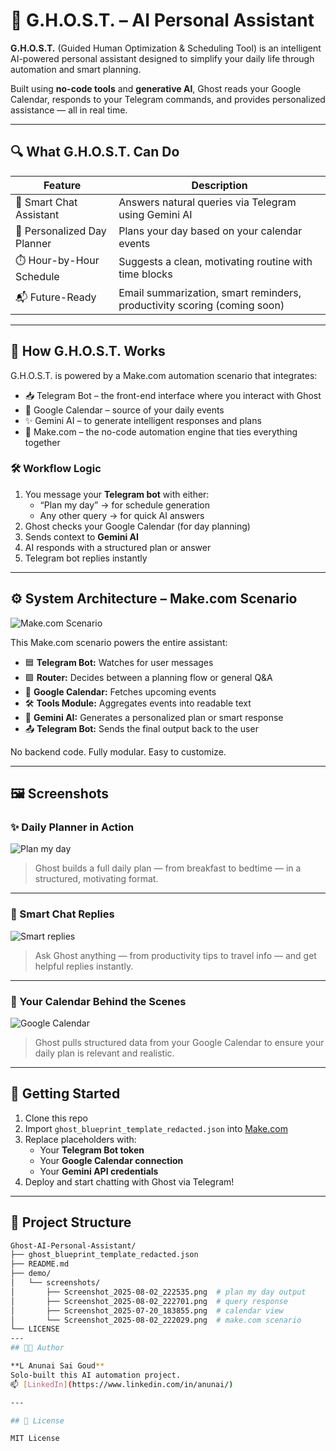 # 👻 G.H.O.S.T. – AI Personal Assistant

**G.H.O.S.T.** (Guided Human Optimization & Scheduling Tool) is an intelligent AI-powered personal assistant designed to simplify your daily life through automation and smart planning.

Built using **no-code tools** and **generative AI**, Ghost reads your Google Calendar, responds to your Telegram commands, and provides personalized assistance — all in real time.

---

## 🔍 What G.H.O.S.T. Can Do

| Feature | Description |
|--------|-------------|
| 🧠 Smart Chat Assistant | Answers natural queries via Telegram using Gemini AI |
| 📅 Personalized Day Planner | Plans your day based on your calendar events |
| ⏱️ Hour-by-Hour Schedule | Suggests a clean, motivating routine with time blocks |
| 📬 Future-Ready | Email summarization, smart reminders, productivity scoring (coming soon) |

---

## 🧠 How G.H.O.S.T. Works

G.H.O.S.T. is powered by a Make.com automation scenario that integrates:

- 📥 Telegram Bot – the front-end interface where you interact with Ghost
- 📅 Google Calendar – source of your daily events
- ✨ Gemini AI – to generate intelligent responses and plans
- 🔧 Make.com – the no-code automation engine that ties everything together

### 🛠️ Workflow Logic

1. You message your **Telegram bot** with either:
   - “Plan my day” → for schedule generation
   - Any other query → for quick AI answers
2. Ghost checks your Google Calendar (for day planning)
3. Sends context to **Gemini AI**
4. AI responds with a structured plan or answer
5. Telegram bot replies instantly

---

## ⚙️ System Architecture – Make.com Scenario

![Make.com Scenario](demo/screenshots/Screenshot_2025-08-02_222029.png)

This Make.com scenario powers the entire assistant:

- 🟦 **Telegram Bot:** Watches for user messages
- 🟩 **Router:** Decides between a planning flow or general Q&A
- 🔵 **Google Calendar:** Fetches upcoming events
- 🛠️ **Tools Module:** Aggregates events into readable text
- 🌟 **Gemini AI:** Generates a personalized plan or smart response
- 📤 **Telegram Bot:** Sends the final output back to the user

No backend code. Fully modular. Easy to customize.

---

## 🖼️ Screenshots

### ✨ Daily Planner in Action
![Plan my day](demo/screenshots/Screenshot_2025-08-02_222535.png)
> Ghost builds a full daily plan — from breakfast to bedtime — in a structured, motivating format.

---

### 💬 Smart Chat Replies
![Smart replies](demo/screenshots/Screenshot_2025-08-02_222701.png)
> Ask Ghost anything — from productivity tips to travel info — and get helpful replies instantly.

---

### 📅 Your Calendar Behind the Scenes
![Google Calendar](demo/screenshots/Screenshot_2025-07-20_183855.png)
> Ghost pulls structured data from your Google Calendar to ensure your daily plan is relevant and realistic.

---

## 🚀 Getting Started

1. Clone this repo
2. Import `ghost_blueprint_template_redacted.json` into [Make.com](https://make.com)
3. Replace placeholders with:
   - Your **Telegram Bot token**
   - Your **Google Calendar connection**
   - Your **Gemini API credentials**
4. Deploy and start chatting with Ghost via Telegram!

---
## 📁 Project Structure

```bash
Ghost-AI-Personal-Assistant/
├── ghost_blueprint_template_redacted.json
├── README.md
├── demo/
│   └── screenshots/
│       ├── Screenshot_2025-08-02_222535.png  # plan my day output
│       ├── Screenshot_2025-08-02_222701.png  # query response
│       ├── Screenshot_2025-07-20_183855.png  # calendar view
│       └── Screenshot_2025-08-02_222029.png  # make.com scenario
└── LICENSE
---
## 👨‍💻 Author

**L Anunai Sai Goud**  
Solo-built this AI automation project.  
📫 [LinkedIn](https://www.linkedin.com/in/anunai/)

---

## 📄 License

MIT License
